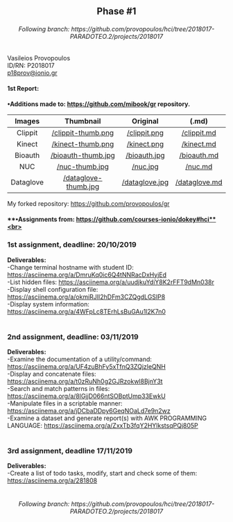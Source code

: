 <h2 align="center">Phase #1</h2>
<h6 align="center">Following branch: https://github.com/provopoulos/hci/tree/2018017-PARADOTEO.2/projects/2018017</h6>

Vasileios Provopoulos<br>
ID/RN: P2018017<br>
p18prov@ionio.gr<br>
#### 1st Report:<br>

**•Additions made to: https://github.com/mibook/gr repository.**<br>

|   Images   	|                                              Thumbnail                                             	|                                         Original                                        	|                                          (.md)                                         	|
|:----------:	|:--------------------------------------------------------------------------------------------------:	|:---------------------------------------------------------------------------------------:	|:--------------------------------------------------------------------------------------:	|
|   Clippit  	|    [/clippit-thumb.png](https://github.com/provopoulos/gr/blob/gh-pages/images/clippit-thumb.PNG)  	|    [/clippit.png](https://github.com/provopoulos/gr/blob/gh-pages/images/clippit.PNG)   	|   [/clippit.md](https://github.com/provopoulos/gr/blob/gh-pages/_gallery/clippit.md)   	|
|   Kinect   	|    [/kinect-thumb.png](https://github.com/provopoulos/gr/blob/gh-pages/images/kinect-thumb.png)    	|     [/kinect.png](https://github.com/provopoulos/gr/blob/gh-pages/images/kinect.png)    	|    [/kinect.md](https://github.com/provopoulos/gr/blob/gh-pages/_gallery/kinect.md)    	|
|   Bioauth  	|   [/bioauth-thumb.jpg](https://github.com/provopoulos/gr/blob/gh-pages/images/bioauth-thumb.jpg)   	|    [/bioauth.jpg](https://github.com/provopoulos/gr/blob/gh-pages/images/bioauth.jpg)   	|   [/bioauth.md](https://github.com/provopoulos/gr/blob/gh-pages/_gallery/bioauth.md)   	|
|     NUC    	|       [/nuc-thumb.jpg](https://github.com/provopoulos/gr/blob/gh-pages/images/nuc-thumb.jpg)       	|        [/nuc.jpg](https://github.com/provopoulos/gr/blob/gh-pages/images/nuc.jpg)       	|        [/nuc.md](https://github.com/provopoulos/gr/blob/gh-pages/_gallery/nuc.md)      	|
|  Dataglove 	| [/dataglove-thumb.jpg](https://github.com/provopoulos/gr/blob/gh-pages/images/dataglove-thumb.jpg) 	|  [/dataglove.jpg](https://github.com/provopoulos/gr/blob/gh-pages/images/dataglove.jpg) 	| [/dataglove.md](https://github.com/provopoulos/gr/blob/gh-pages/_gallery/dataglove.md) 	|<br>

My forked repository: https://github.com/provopoulos/gr<br>

#### **•Assignments from: https://github.com/courses-ionio/dokey#hci**<br>
### 1st assignment, deadline: 20/10/2019<br>
**Deliverables:**<br>
-Change terminal hostname with student ID: https://asciinema.org/a/DmruKq0ic6Q4tNNRacDxHyjEd<br>
-List hidden files: https://asciinema.org/a/uudjkuYdiY8K2rFFT9dMn038r<br>
-Display shell configuration file: https://asciinema.org/a/okmiRJIl2hDFm3CZQgdLGSlP8<br>
-Display system information: https://asciinema.org/a/4WFpLc8TErhLsBuGAu1l2K7n0<br>
<br>
### 2nd assignment, deadline: 03/11/2019<br>
**Deliverables:**<br>
-Examine the documentation of a utility/command: https://asciinema.org/a/UF4zuBhFy5xTfnQ3ZQjzleQNH<br>
-Display and concatenate files: https://asciinema.org/a/t0zRuNh0g2GJRzokwl8BjnY3t<br>
-Search and match patterns in files: https://asciinema.org/a/8lGjjD066ntSOBptUmp33EwkU<br>
-Manipulate files in a scriptable manner: https://asciinema.org/a/jDCbaDDpy6GeqNOaLd7e9n2wz<br>
-Examine a dataset and generate report(s) with AWK PROGRAMMING LANGUAGE: https://asciinema.org/a/ZxxTb3fqY2HYlkstsqPQj805P<br>
<br>
### 3rd assignment, deadline 17/11/2019<br>
**Deliverables:**<br>
-Create a list of todo tasks, modify, start and check some of them: https://asciinema.org/a/281808
<br>
<br>
<h6 align="center">Following branch: https://github.com/provopoulos/hci/tree/2018017-PARADOTEO.2/projects/2018017</h6>
